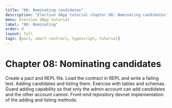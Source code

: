 ```yaml
---
title: "08: Nominating candidates"
description: "Election dApp tutorial chapter 08: Nominating candidates"
menu: Election dApp tutorial
label: "08: Nominating"
order: 8
layout: full
tags: [pact, smart contract, typescript, tutorial]
---
```


# Chapter 08: Nominating candidates

Create a pact and REPL file. Load the contract in REPL and write a failing test.
Adding candidates and listing them. Exercise with tables and schemas. Guard
adding capability so that only the admin account can add candidates and the
other account cannot.
Front-end repository devnet implementation of the adding and listing methods.


